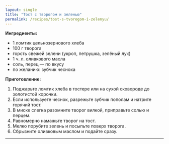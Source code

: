 ```yaml
---
layout: single
title: "Тост с творогом и зеленью"
permalink: /recipes/tost-s-tvorogom-i-zelenyu/
---
```


**Ингредиенты:**
- 1 ломтик цельнозернового хлеба  
- 100 г творога  
- горсть свежей зелени (укроп, петрушка, зелёный лук)  
- 1 ч. л. оливкового масла  
- соль, перец — по вкусу  
- по желанию: зубчик чеснока  

**Приготовление:**
1. Поджарьте ломтик хлеба в тостере или на сухой сковороде до золотистой корочки.  
2. Если используете чеснок, разрежьте зубчик пополам и натрите горячий тост.  
3. В миске слегка разомните творог вилкой, приправьте солью и перцем.  
4. Равномерно намажьте творог на тост.  
5. Мелко порубите зелень и посыпьте поверх творога.  
6. Сбрызните оливковым маслом и подайте сразу.  

---
